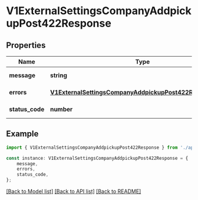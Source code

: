 # V1ExternalSettingsCompanyAddpickupPost422Response


## Properties

Name | Type | Description | Notes
------------ | ------------- | ------------- | -------------
**message** | **string** |  | [default to undefined]
**errors** | [**V1ExternalSettingsCompanyAddpickupPost422ResponseErrors**](V1ExternalSettingsCompanyAddpickupPost422ResponseErrors.md) |  | [default to undefined]
**status_code** | **number** |  | [default to undefined]

## Example

```typescript
import { V1ExternalSettingsCompanyAddpickupPost422Response } from './api';

const instance: V1ExternalSettingsCompanyAddpickupPost422Response = {
    message,
    errors,
    status_code,
};
```

[[Back to Model list]](../README.md#documentation-for-models) [[Back to API list]](../README.md#documentation-for-api-endpoints) [[Back to README]](../README.md)

